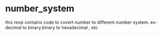 # number_system

this reop contains code to covert number to different number system. 
ex- decimal to binary,binary to hexadecimal , etc